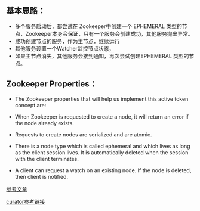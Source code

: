 ## 基本思路：

- 多个服务启动后，都尝试在 Zookeeper中创建一个 EPHEMERAL 类型的节点，Zookeeper本身会保证，只有一个服务会创建成功，其他服务抛出异常。
-  成功创建节点的服务，作为主节点，继续运行
- 其他服务设置一个Watcher监控节点状态，
- 如果主节点消失，其他服务会接到通知，再次尝试创建EPHEMERAL 类型的节点。



## Zookeeper Properties：
- The Zookeeper properties that will help us implement this active token concept are:
 
- When Zookeeper is requested to create a node, it will return an error if the node already exists.
 
- Requests to create nodes are serialized and are atomic.
 
- There is a node type which is called ephemeral and which lives as long as the client session lives. It is automatically deleted when the session with the client terminates.

- A client can request a watch on an existing node. If the node is deleted, then client is notified.
 
[参考文章](https://www.simplybusiness.co.uk/about-us/tech/2017/10/zookeeper-active-standby-master-process/)

[curator参考链接](https://blog.csdn.net/dc_726/article/details/46475633)
